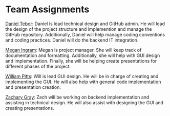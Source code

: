 # Team Assignments
[Daniel Tebor](docs/project-plan/dtebor-resume.md): Daniel is lead technical design and GitHub admin. He will lead the design of the project structure and implemention and manage the GitHub repository. Additionally, Daniel will help manage coding conventions and coding practices. Daniel will do the backend IT integration. 
  
[Megan Ingram](docs/project-plan/mingram-resume.md): Megan is project manager. She will keep track of documentation and formatting. Additionally, she will help with GUI design and implementation. Finally, she will be helping create presentations for different phases of the project.

[William Pitts](docs/project-plan/wpitts-resume.md): Will is lead GUI design. He will be in charge of creating and implementing the GUI. He will also help with general code implementation and presentation creation.

[Zachary Gray](docs/project-plan/zgray-resume.md): Zach will be working on backend implementation and assisting in technical design. He will also assist with designing the GUI and creating presentations.
